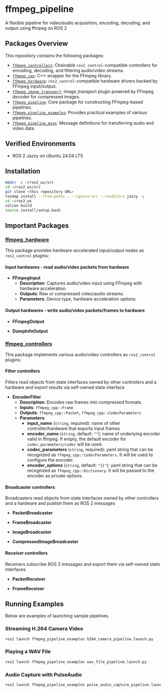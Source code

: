 # ffmpeg_pipeline
A flexible pipeline for video/audio acquisition, encoding, decoding, and output using ffmpeg on ROS 2

## Packages Overview
This repository contains the following packages:

* [`ffmpeg_controllers`](ffmpeg_controller): Chainable `ros2_control`-compatible controllers for encoding, decoding, and filtering audio/video streams.
* [`ffmpeg_cpp`](ffmpeg_cpp): C++ wrapper for the FFmpeg library.
* [`ffmpeg_hardware`](ffmpeg_hardware): `ros2_control`-compatible hardware drivers backed by FFmpeg input/output.
* [`ffmpeg_image_transport`](ffmpeg_image_transport): image_transport plugin powered by FFmpeg decoder for compressed images.
* [`ffmpeg_pipeline`](ffmpeg_pipeline): Core package for constructing FFmpeg-based pipelines.
* [`ffmpeg_pipeline_examples`](ffmpeg_pipeline_examples): Provides practical examples of various pipelines.
* [`ffmpeg_pipeline_msgs`](ffmpeg_pipeline_msgs): Message definitions for transferring audio and video data.

## Verified Environments
* ROS 2 Jazzy on Ubuntu 24.04 LTS

## Installation
```bash
mkdir -p ~/ros2_ws/src
cd ~/ros2_ws/src
git clone <this repository URL>
rosdep install --from-paths . --ignore-src --rosdistro jazzy -y
cd ~/ros2_ws
colcon build
source install/setup.bash
```

## Important Packages

### [ffmpeg_hardware](ffmpeg_hardware)
This package provides hardware-accelerated input/output nodes as `ros2_control` plugins:

#### Input hardwares - read audio/video packets from hardware
* **FFmpegInput**
  * **Description**: Captures audio/video input using FFmpeg with hardware acceleration.
  * **Outputs**: Raw or compressed video/audio streams.
  * **Parameters**: Device type, hardware acceleration options.

#### Output hardwares - write audio/video packets/frames to hardware
* **FFmpegOutput**

* **DumpInfoOutput**

### [ffmpeg_controllers](ffmpeg_controller)
This package implements various audio/video controllers as `ros2_control` plugins:

#### Filter controllers
Filters read objects from state interfaces owned by other controllers and a hardware and export results via self-owned state interface

* **EncoderFilter**
  * **Description**: Encodes raw frames into compressed formats.
  * **Inputs**: `ffmpeg_cpp::Frame`
  * **Outputs**: `ffmpeg_cpp::Packet`, `ffmpeg_cpp::CodecParameters`
  * **Parameters**:
    * **input_name** (`string`, required): name of other controller/hardware that exports input frames
    * **encoder_name** (`string`, default: `""`): name of underlying encoder valid in ffmpeg. If empty, the default encoder for `codec_parameters/codec` will be used.
    * **codec_parameters** (`string`, required): yaml string that can be recognized as `ffmpeg_cpp::CodecParameters`. It will be used to configure the encoder.
    * **encoder_options** (`string`, default: `"{}"`): yaml string that can be recognized as `ffmpeg_cpp::Dictionary`. It will be passed to the encoder as private options.

#### Broadcaster controllers
Broadcasters read objects from state interfaces owned by other controllers and a hardware and publish them as ROS 2 messages

* **PacketBroadcaster**

* **FrameBroadcaster**

* **ImageBroadcaster**

* **CompressedImageBroadcaster**

#### Receiver controllers
Receivers subscribe ROS 2 messages and export them via self-owned state interfaces

* **PacketReceiver**

* **FrameReceiver**

## Running Examples
Below are examples of launching sample pipelines.

### Streaming H.264 Camera Video
```bash
ros2 launch ffmpeg_pipeline_examples h264_camera_pipeline.launch.py
```

### Playing a WAV File
```bash
ros2 launch ffmpeg_pipeline_examples wav_file_pipeline.launch.py
```

### Audio Capture with PulseAudio
```bash
ros2 launch ffmpeg_pipeline_examples pulse_audio_capture_pipeline.launch.py
```